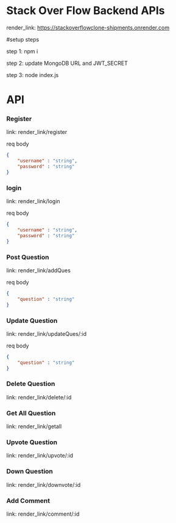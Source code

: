 # Stack Over Flow Backend APIs

render_link: https://stackoverflowclone-shipments.onrender.com

#setup steps

step 1: npm i

step 2: update MongoDB URL and JWT_SECRET

step 3: node index.js

# API 

<h3>Register</h3>

link: render_link/register

req body 

```json
{
	"username" : "string",
    "password" : "string"
}
```



<h3>login</h3>

link: render_link/login

req body 

```json
{
	"username" : "string",
    "password" : "string"
}
```

<h3>Post Question</h3>

link: render_link/addQues

req body 

```json
{
	"question" : "string"
}
```

<h3>Update Question</h3>

link: render_link/updateQues/:id

req body 

```json
{
	"question" : "string"
}
```



<h3>Delete Question</h3>

link: render_link/delete/:id

<h3>Get All Question</h3>

link:  render_link/getall

<h3>Upvote Question</h3>

link:  render_link/upvote/:id

<h3>Down Question</h3>

link:  render_link/downvote/:id

<h3>Add Comment</h3>

link:  render_link/comment/:id